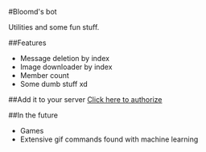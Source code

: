 #Bloomd's bot

Utilities and some fun stuff. 

##Features
* Message deletion by index 
* Image downloader by index
* Member count
* Some dumb stuff xd

##Add it to your server
[Click here to authorize](https://discord.com/api/oauth2/authorize?client_id=896290088345030677&permissions=8&scope=bot)

##In the future
* Games
* Extensive gif commands found with machine learning

